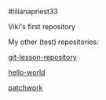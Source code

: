 #lilianapriest33

Viki's first repository

My other (test) repositories:

[git-lesson-repository](https://github.com/lilianapriest33/git-lesson-repository.git "git-lesson-repository")

[hello-world](https://github.com/lilianapriest33/hello-world.git "hello-world")

[patchwork](https://github.com/lilianapriest33/patchwork.git "patchwork")



